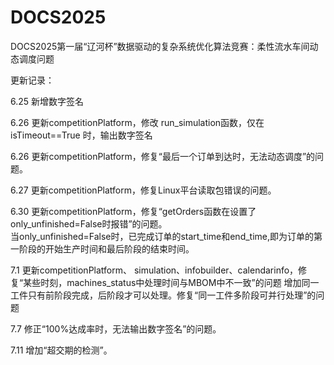 # DOCS2025
DOCS2025第一届“辽河杯”数据驱动的复杂系统优化算法竞赛：柔性流水车间动态调度问题

更新记录：

6.25   新增数字签名

6.26   更新competitionPlatform，修改 run_simulation函数，仅在 isTimeout==True 时，输出数字签名

6.26   更新competitionPlatform，修复“最后一个订单到达时，无法动态调度”的问题。

6.27   更新competitionPlatform，修复Linux平台读取包错误的问题。

6.30   更新competitionPlatform，修复“getOrders函数在设置了only_unfinished=False时报错”的问题。  
       当only_unfinished=False时，已完成订单的start_time和end_time,即为订单的第一阶段的开始生产时间和最后阶段的结束时间。

7.1    更新competitionPlatform、 simulation、infobuilder、calendarinfo，修复“某些时刻，machines_status中处理时间与MBOM中不一致”的问题
       增加同一工件只有前阶段完成，后阶段才可以处理。修复“同一工件多阶段可并行处理”的问题

7.7    修正“100%达成率时，无法输出数字签名”的问题。

7.11   增加“超交期的检测”。
